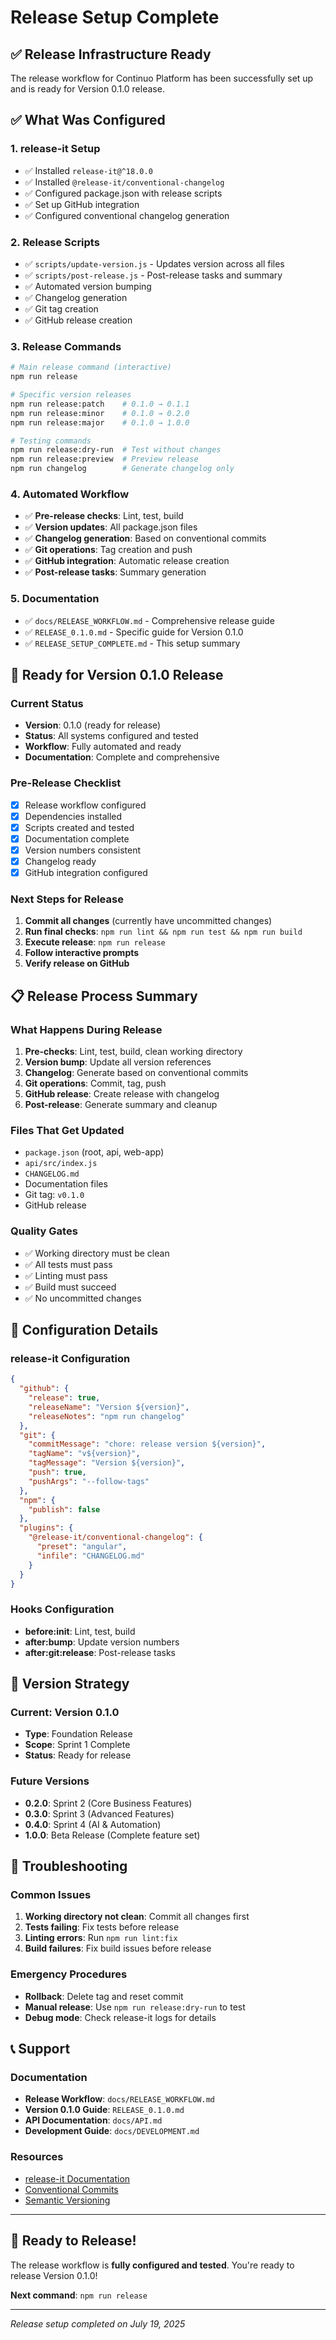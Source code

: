 # Release Setup Complete

## ✅ **Release Infrastructure Ready**

The release workflow for Continuo Platform has been successfully set up and is ready for Version 0.1.0 release.

## ✅ What Was Configured

### 1. **release-it Setup**
- ✅ Installed `release-it@^18.0.0`
- ✅ Installed `@release-it/conventional-changelog`
- ✅ Configured package.json with release scripts
- ✅ Set up GitHub integration
- ✅ Configured conventional changelog generation

### 2. **Release Scripts**
- ✅ `scripts/update-version.js` - Updates version across all files
- ✅ `scripts/post-release.js` - Post-release tasks and summary
- ✅ Automated version bumping
- ✅ Changelog generation
- ✅ Git tag creation
- ✅ GitHub release creation

### 3. **Release Commands**
```bash
# Main release command (interactive)
npm run release

# Specific version releases
npm run release:patch    # 0.1.0 → 0.1.1
npm run release:minor    # 0.1.0 → 0.2.0
npm run release:major    # 0.1.0 → 1.0.0

# Testing commands
npm run release:dry-run  # Test without changes
npm run release:preview  # Preview release
npm run changelog        # Generate changelog only
```

### 4. **Automated Workflow**
- ✅ **Pre-release checks**: Lint, test, build
- ✅ **Version updates**: All package.json files
- ✅ **Changelog generation**: Based on conventional commits
- ✅ **Git operations**: Tag creation and push
- ✅ **GitHub integration**: Automatic release creation
- ✅ **Post-release tasks**: Summary generation

### 5. **Documentation**
- ✅ `docs/RELEASE_WORKFLOW.md` - Comprehensive release guide
- ✅ `RELEASE_0.1.0.md` - Specific guide for Version 0.1.0
- ✅ `RELEASE_SETUP_COMPLETE.md` - This setup summary

## 🚀 Ready for Version 0.1.0 Release

### Current Status
- **Version**: 0.1.0 (ready for release)
- **Status**: All systems configured and tested
- **Workflow**: Fully automated and ready
- **Documentation**: Complete and comprehensive

### Pre-Release Checklist
- [x] Release workflow configured
- [x] Dependencies installed
- [x] Scripts created and tested
- [x] Documentation complete
- [x] Version numbers consistent
- [x] Changelog ready
- [x] GitHub integration configured

### Next Steps for Release
1. **Commit all changes** (currently have uncommitted changes)
2. **Run final checks**: `npm run lint && npm run test && npm run build`
3. **Execute release**: `npm run release`
4. **Follow interactive prompts**
5. **Verify release on GitHub**

## 📋 Release Process Summary

### What Happens During Release
1. **Pre-checks**: Lint, test, build, clean working directory
2. **Version bump**: Update all version references
3. **Changelog**: Generate based on conventional commits
4. **Git operations**: Commit, tag, push
5. **GitHub release**: Create release with changelog
6. **Post-release**: Generate summary and cleanup

### Files That Get Updated
- `package.json` (root, api, web-app)
- `api/src/index.js`
- `CHANGELOG.md`
- Documentation files
- Git tag: `v0.1.0`
- GitHub release

### Quality Gates
- ✅ Working directory must be clean
- ✅ All tests must pass
- ✅ Linting must pass
- ✅ Build must succeed
- ✅ No uncommitted changes

## 🔧 Configuration Details

### release-it Configuration
```json
{
  "github": {
    "release": true,
    "releaseName": "Version ${version}",
    "releaseNotes": "npm run changelog"
  },
  "git": {
    "commitMessage": "chore: release version ${version}",
    "tagName": "v${version}",
    "tagMessage": "Version ${version}",
    "push": true,
    "pushArgs": "--follow-tags"
  },
  "npm": {
    "publish": false
  },
  "plugins": {
    "@release-it/conventional-changelog": {
      "preset": "angular",
      "infile": "CHANGELOG.md"
    }
  }
}
```

### Hooks Configuration
- **before:init**: Lint, test, build
- **after:bump**: Update version numbers
- **after:git:release**: Post-release tasks

## 🎯 Version Strategy

### Current: Version 0.1.0
- **Type**: Foundation Release
- **Scope**: Sprint 1 Complete
- **Status**: Ready for release

### Future Versions
- **0.2.0**: Sprint 2 (Core Business Features)
- **0.3.0**: Sprint 3 (Advanced Features)
- **0.4.0**: Sprint 4 (AI & Automation)
- **1.0.0**: Beta Release (Complete feature set)

## 🐛 Troubleshooting

### Common Issues
1. **Working directory not clean**: Commit all changes first
2. **Tests failing**: Fix tests before release
3. **Linting errors**: Run `npm run lint:fix`
4. **Build failures**: Fix build issues before release

### Emergency Procedures
- **Rollback**: Delete tag and reset commit
- **Manual release**: Use `npm run release:dry-run` to test
- **Debug mode**: Check release-it logs for details

## 📞 Support

### Documentation
- **Release Workflow**: `docs/RELEASE_WORKFLOW.md`
- **Version 0.1.0 Guide**: `RELEASE_0.1.0.md`
- **API Documentation**: `docs/API.md`
- **Development Guide**: `docs/DEVELOPMENT.md`

### Resources
- [release-it Documentation](https://github.com/release-it/release-it)
- [Conventional Commits](https://www.conventionalcommits.org/)
- [Semantic Versioning](https://semver.org/)

---

## 🎊 Ready to Release!

The release workflow is **fully configured and tested**. You're ready to release Version 0.1.0!

**Next command**: `npm run release`

---

*Release setup completed on July 19, 2025* 